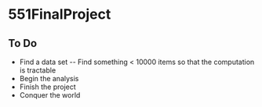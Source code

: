 # 551FinalProject

## To Do
- Find a data set
-- Find something < 10000 items so that the computation is tractable
- Begin the analysis
- Finish the project
- Conquer the world
